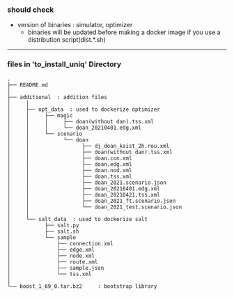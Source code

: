 ### should check 
* version of binaries : simulator, optimizer
  * binaries will be updated  before making a docker image if you use a distribution script(dist.*.sh)
  
  
<hr>

### files in 'to_install_uniq' Directory
```
.  
├── README.md  
│ 
├── additional  : addition files
│     │      
│     ├── opt_data  : used to dockerize optimizer
│     │     ├── magic  
│     │     │     ├── doan(without dan).tss.xml  
│     │     │     └── doan_20210401.edg.xml  
│     │     └── scenario  
│     │           └── doan  
│     │                 ├── dj_doan_kaist_2h.rou.xml
│     │                 ├── doan(without dan).tss.xml
│     │                 ├── doan.con.xml
│     │                 ├── doan.edg.xml
│     │                 ├── doan.nod.xml
│     │                 ├── doan.tss.xml
│     │                 ├── doan_2021.scenario.json
│     │                 ├── doan_20210401.edg.xml
│     │                 ├── doan_20210421.tss.xml
│     │                 ├── doan_2021_ft.scenario.json
│     │                 └── doan_2021_test.scenario.json
│     │      
│     └── salt_data  : used to dockerize salt
│           ├── salt.py
│           ├── salt.sh
│           └── sample 
│               ├── connection.xml
│               ├── edge.xml
│               ├── node.xml
│               ├── route.xml
│               ├── sample.json
│               └── tss.xml
│ 
└── boost_1_69_0.tar.bz2     : bootstrap library

```
